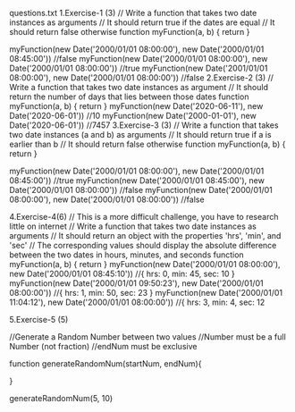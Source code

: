 questions.txt
1.Exercise-1 (3)
// Write a function that takes two date instances as arguments
// It should return true if the dates are equal
// It should return false otherwise
function myFunction(a, b) {
return
}

myFunction(new Date('2000/01/01 08:00:00'), new Date('2000/01/01 08:45:00')) //false
myFunction(new Date('2000/01/01 08:00:00'), new Date('2000/01/01 08:00:00')) //true
myFunction(new Date('2001/01/01 08:00:00'), new Date('2000/01/01 08:00:00')) //false
2.Exercise-2 (3)
// Write a function that takes two date instances as argument
// It should return the number of days that lies between those dates
function myFunction(a, b) {
return
}
myFunction(new Date('2020-06-11'), new Date('2020-06-01')) //10
myFunction(new Date('2000-01-01'), new Date('2020-06-01')) //7457
3.Exercise-3 (3)
// Write a function that takes two date instances (a and b) as arguments
// It should return true if a is earlier than b
// It should return false otherwise
function myFunction(a, b) {
return
}

myFunction(new Date('2000/01/01 08:00:00'), new Date('2000/01/01 08:45:00')) //true
myFunction(new Date('2000/01/01 08:45:00'), new Date('2000/01/01 08:00:00')) //false
myFunction(new Date('2000/01/01 08:00:00'), new Date('2000/01/01 08:00:00')) //false

4.Exercise-4(6)
// This is a more difficult challenge, you have to research little on internet
// Write a function that takes two date instances as arguments
// It should return an object with the properties 'hrs', 'min', and 'sec'
// The corresponding values should display the absolute difference between the two dates in hours, minutes, and seconds
function myFunction(a, b) {
return
}
myFunction(new Date('2000/01/01 08:00:00'), new Date('2000/01/01 08:45:10')) //{ hrs: 0, min: 45, sec: 10 }
myFunction(new Date('2000/01/01 09:50:23'), new Date('2000/01/01 08:00:00')) //{ hrs: 1, min: 50, sec: 23 }
myFunction(new Date('2000/01/01 11:04:12'), new Date('2000/01/01 08:00:00')) //{ hrs: 3, min: 4, sec: 12

5.Exercise-5 (5)

//Generate a Random Number between two values
//Number must be a full Number (not fraction)
//endNum must be exclusive

function generateRandomNum(startNum, endNum){

}

generateRandomNum(5, 10)
